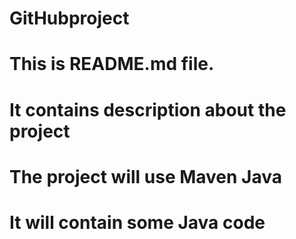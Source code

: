 # GitHubproject
# This is README.md file.
# It contains description about the project
# The project will use Maven Java
# It will contain some Java code
